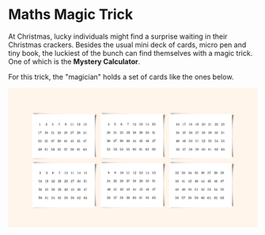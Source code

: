 # Maths Magic Trick

At Christmas, lucky individuals might find a surprise waiting in their Christmas crackers. Besides the usual mini deck of cards, micro pen and tiny book, the luckiest of the bunch can find themselves with a magic trick. One of which is the **Mystery Calculator**.

For this trick, the "magician" holds a set of cards like the ones below.

![An example set of cards for the trick](examplecards.png "Example set of cards.")
